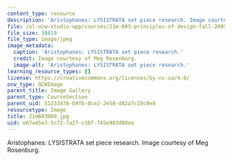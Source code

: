 ```yaml
---
content_type: resource
description: 'Aristophanes: LYSISTRATA set piece research. Image courtesy of Meg Rosenburg.'
file: /ol-ocw-studio-app/courses/21m-603-principles-of-design-fall-2005/e67a45e35c727a27c10f745e983d0dea_21m603009.jpg
file_size: 38419
file_type: image/jpeg
image_metadata:
  caption: 'Aristophanes: LYSISTRATA set piece research.'
  credit: Image courtesy of Meg Rosenburg.
  image-alt: 'Aristophanes: LYSISTRATA set piece research.'
learning_resource_types: []
license: https://creativecommons.org/licenses/by-nc-sa/4.0/
ocw_type: OCWImage
parent_title: Image Gallery
parent_type: CourseSection
parent_uid: 51233470-b9fb-0ce2-2e58-d82a7c19c0e9
resourcetype: Image
title: 21m603009.jpg
uid: e67a45e3-5c72-7a27-c10f-745e983d0dea
---
```

Aristophanes: LYSISTRATA set piece research. Image courtesy of Meg Rosenburg.